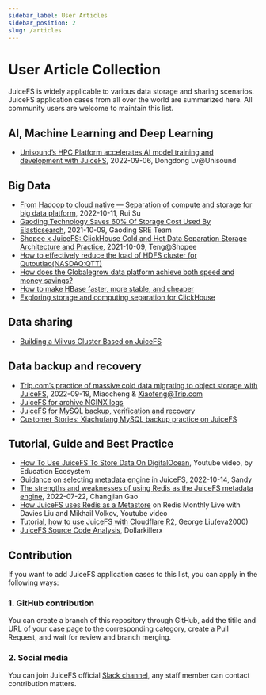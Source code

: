 ```yaml
---
sidebar_label: User Articles
sidebar_position: 2
slug: /articles
---
```


# User Article Collection

JuiceFS is widely applicable to various data storage and sharing scenarios. JuiceFS application cases from all over the world are summarized here. All community users are welcome to maintain this list.

## AI, Machine Learning and Deep Learning

- [Unisound’s HPC Platform accelerates AI model training and development with JuiceFS](https://juicefs.com/en/blog/user-stories/unisounds-hpc-platform-accelerates-ai-model-training-and-development-with-juicefs), 2022-09-06, Dongdong Lv@Unisound

## Big Data

- [From Hadoop to cloud native — Separation of compute and storage for big data platform](https://juicefs.com/en/blog/solutions/from-hadoop-to-cloud-native-separation-of-compute-and-storage-for-big-data-platform), 2022-10-11, Rui Su
- [Gaoding Technology Saves 60% Of Storage Cost Used By Elasticsearch](https://juicefs.com/en/blog/user-stories/gaoding-with-juicefs), 2021-10-09, Gaoding SRE Team
- [Shopee x JuiceFS: ClickHouse Cold and Hot Data Separation Storage Architecture and Practice](https://juicefs.com/en/blog/user-stories/shopee-clickhouse-with-juicefs), 2021-10-09, Teng@Shopee
- [How to effectively reduce the load of HDFS cluster for Qutoutiao(NASDAQ:QTT)](https://juicefs.com/blog/en/posts/qutoutiao-big-data-platform-user-case/)
- [How does the Globalegrow data platform achieve both speed and money savings?](https://juicefs.com/blog/en/posts/globalegrow-big-data-platform-user-case/)
- [How to make HBase faster, more stable, and cheaper](https://juicefs.com/blog/en/posts/how-to-make-hbase-faster-more-stable-and-cheaper/)
- [Exploring storage and computing separation for ClickHouse](https://juicefs.com/blog/en/posts/clickhouse-disaggregated-storage-and-compute-practice/)

## Data sharing

- [Building a Milvus Cluster Based on JuiceFS](https://juicefs.com/blog/en/posts/build-milvus-distributed-cluster-based-on-juicefs/)

## Data backup and recovery
- [Trip.com’s practice of massive cold data migrating to object storage with JuiceFS](https://juicefs.com/en/blog/user-stories/a-practice-of-massive-cold-data-migrating-to-oss-with-juicefs), 2022-09-19, Miaocheng & Xiaofeng@Trip.com
- [JuiceFS for archive NGINX logs](https://juicefs.com/docs/en/archive_nginx_log_in_juicefs.html)
- [JuiceFS for MySQL backup, verification and recovery](https://juicefs.com/docs/en/backup_mysql_in_juicefs.html)
- [Customer Stories: Xiachufang MySQL backup practice on JuiceFS](https://juicefs.com/blog/en/posts/xiachufang-mysql-backup-practice-on-juicefs/)

## Tutorial, Guide and Best Practice
- [How To Use JuiceFS To Store Data On DigitalOcean](https://www.youtube.com/watch?v=pdFzyflcRGA&t=75s), Youtube video, by Education Ecosystem
- [Guidance on selecting metadata engine in JuiceFS](https://juicefs.com/en/blog/usage-tips/juicefs-metadata-engine-selection-guide), 2022-10-14, Sandy
- [The strengths and weaknesses of using Redis as the JuiceFS metadata engine](https://juicefs.com/en/blog/usage-tips/introduce-redis-as-juicefs-metadata-engine), 2022-07-22, Changjian Gao
- [How JuiceFS uses Redis as a Metastore](https://www.youtube.com/watch?v=P7H1H-Zj5oU&t=757s) on Redis Monthly Live with Davies Liu and Mikhail Volkov, Youtube video
- [Tutorial, how to use JuiceFS with Cloudflare R2](https://github.com/centminmod/centminmod-juicefs), George Liu(eva2000)
- [JuiceFS Source Code Analysis](https://github.com/dollarkillerx/juicefs-source-analysis), Dollarkillerx

## Contribution

If you want to add JuiceFS application cases to this list, you can apply in the following ways:

### 1. GitHub contribution

You can create a branch of this repository through GitHub, add the titile and URL of your case page to the corresponding category, create a Pull Request, and wait for review and branch merging.

### 2. Social media

You can join JuiceFS official [Slack channel](https://go.juicefs.com/slack), any staff member can contact contribution matters.
